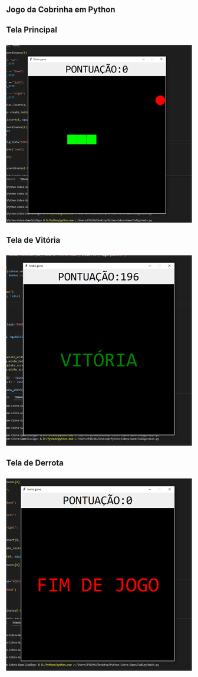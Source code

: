 ## Jogo da Cobrinha em Python

<div>

<h2>Tela Principal<h2>
  <img src="https://github.com/Ivan-Duarte/Python-Cobra-Game/blob/main/Prints/MainGame.PNG">
  <br>
 <h2>Tela de Vitória<h2>
  <img src="https://github.com/Ivan-Duarte/Python-Cobra-Game/blob/main/Prints/GameWin.PNG">
  <br>
 <h2>Tela de Derrota<h2>
  <img src="https://github.com/Ivan-Duarte/Python-Cobra-Game/blob/main/Prints/GameOver.PNG">
  
 </div>
